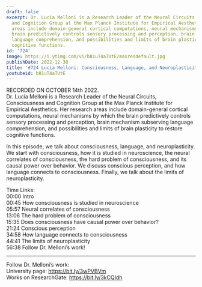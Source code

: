 ```yaml
---
draft: false
excerpt: Dr. Lucia Melloni is a Research Leader of the Neural Circuits, Consciousness
  and Cognition Group at the Max Planck Institute for Empirical Aesthetics. Her research
  areas include domain-general cortical computations, neural mechanisms by which the
  brain predictively controls sensory processing and perception, brain mechanism subserving
  language comprehension, and possibilities and limits of brain plasticity to restore
  cognitive functions.
id: '724'
image: https://i.ytimg.com/vi/b81uT4aTUtE/maxresdefault.jpg
publishDate: 2022-12-30
title: '#724 Lucia Melloni: Consciousness, Language, and Neuroplasticity'
youtubeid: b81uT4aTUtE
---
```

RECORDED ON OCTOBER 14th 2022.  
Dr. Lucia Melloni is a Research Leader of the Neural Circuits, Consciousness and Cognition Group at the Max Planck Institute for Empirical Aesthetics. Her research areas include domain-general cortical computations, neural mechanisms by which the brain predictively controls sensory processing and perception, brain mechanism subserving language comprehension, and possibilities and limits of brain plasticity to restore cognitive functions.

In this episode, we talk about consciousness, language, and neuroplasticity. We start with consciousness, how it is studied in neuroscience, the neural correlates of consciousness, the hard problem of consciousness, and its causal power over behavior. We discuss conscious perception, and how language connects to consciousness. Finally, we talk about the limits of neuroplasticity.

Time Links:  
00:00 Intro  
00:45  How consciousness is studied in neuroscience  
05:57  Neural correlates of consciousness  
13:06  The hard problem of consciousness  
15:35  Does consciousness have causal power over behavior?  
21:24  Conscious perception  
34:58  How language connects to consciousness  
44:41  The limits of neuroplasticity  
56:38  Follow Dr. Melloni’s work!

---

Follow Dr. Melloni’s work:  
University page: https://bit.ly/3wPVBVm  
Works on ResearchGate: https://bit.ly/3kCQIdh
